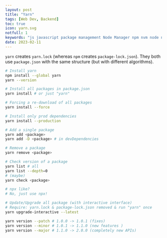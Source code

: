 ```yaml
---
layout: post
title: "Yarn"
tags: [Web Dev, Backend]
toc: true
icon: yarn.svg
notfull: 1
keywords: "js javascript package management Node Manager npm nvm node nodejs yarn js cli env environment"
date: 2023-02-11
---
```


`yarn` creates `yarn.lock` (whereas `npm` creates `package-lock.json`). They both use `package.json` with the same structure (but with different algorithms).

```bash
# Install yarn
npm install --global yarn
yarn --version
```

```bash
# Install all packages in package.json
yarn install # or just "yarn"

# Forcing a re-download of all packages
yarn install --force

# Install only prod dependencies
yarn install --production

# Add a single package
yarn add <package>
yarn add -D <package> # in devDependencies
```

```bash
# Remove a package
yarn remove <package>
```

```bash
# Check version of a package
yarn list # all
yarn list --depth=0
# (maybe)
yarn check <package>
```

```bash
# npx like?
# No, just use npx!
```

```bash
# Update/Upgrade all package (with interactive interface)
# Require: yarn.lock & package-lock.json removed & run "yarn" once
yarn upgrade-interactive --latest
```

```bash
yarn version --patch # 1.0.0 -> 1.0.1 (fixes)
yarn version --minor # 1.0.1 -> 1.1.0 (new features )
yarn version --major # 1.1.0 -> 2.0.0 (completely new APIs)
```

